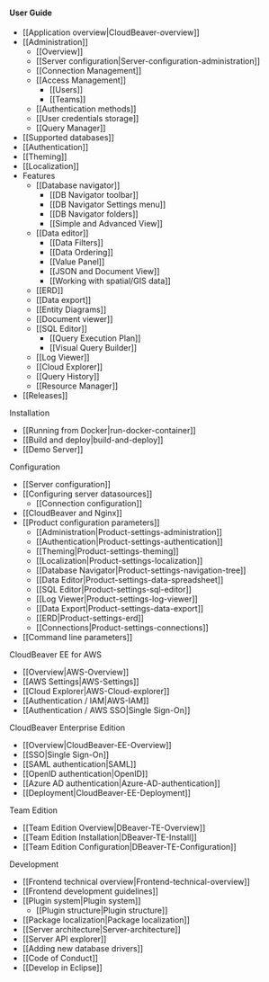 #### User Guide  

- [[Application overview|CloudBeaver-overview]]
- [[Administration]]
   - [[Overview]]
   - [[Server configuration|Server-configuration-administration]]
   - [[Connection Management]]
   - [[Access Management]]
     - [[Users]]
     - [[Teams]]
   - [[Authentication methods]]
   - [[User credentials storage]]
   - [[Query Manager]]
- [[Supported databases]]
- [[Authentication]]
- [[Theming]]
- [[Localization]]
- Features
   - [[Database navigator]]
     - [[DB Navigator toolbar]]
     - [[DB Navigator Settings menu]]
     - [[DB Navigator folders]]
     - [[Simple and Advanced View]]
   - [[Data editor]]
     - [[Data Filters]]
     - [[Data Ordering]]
     - [[Value Panel]]
     - [[JSON and Document View]] 
     - [[Working with spatial/GIS data]] <!--CMD:SKIP-->
   - [[ERD]] <!--CMD:SKIP-->
   - [[Data export]]
   - [[Entity Diagrams]] 
   - [[Document viewer]]
   - [[SQL Editor]]
     - [[Query Execution Plan]]
     - [[Visual Query Builder]] 
   - [[Log Viewer]]
   - [[Cloud Explorer]]  <!--CMD:SKIP-->
   - [[Query History]]
   - [[Resource Manager]]
- [[Releases]] <!-- CMD:SKIP -->

Installation  

- [[Running from Docker|run-docker-container]]
- [[Build and deploy|build-and-deploy]]
- [[Demo Server]]

Configuration   

- [[Server configuration]]
- [[Configuring server datasources]]
   - [[Connection configuration]] 
- [[CloudBeaver and Nginx]]
- [[Product configuration parameters]]
   - [[Administration|Product-settings-administration]]
   - [[Authentication|Product-settings-authentication]]
   - [[Theming|Product-settings-theming]]
   - [[Localization|Product-settings-localization]]
   - [[Database Navigator|Product-settings-navigation-tree]]
   - [[Data Editor|Product-settings-data-spreadsheet]]
   - [[SQL Editor|Product-settings-sql-editor]]
   - [[Log Viewer|Product-settings-log-viewer]]
   - [[Data Export|Product-settings-data-export]]
   - [[ERD|Product-settings-erd]]
   - [[Connections|Product-settings-connections]]
- [[Command line parameters]]

CloudBeaver EE for AWS
- [[Overview|AWS-Overview]]
- [[AWS Settings|AWS-Settings]]
- [[Cloud Explorer|AWS-Cloud-explorer]]
- [[Authentication / IAM|AWS-IAM]]
- [[Authentication / AWS SSO|Single Sign-On]]

CloudBeaver Enterprise Edition
- [[Overview|CloudBeaver-EE-Overview]]
- [[SSO|Single Sign-On]]
- [[SAML authentication|SAML]]
- [[OpenID authentication|OpenID]]
- [[Azure AD authentication|Azure-AD-authentication]]
- [[Deployment|CloudBeaver-EE-Deployment]]

Team Edition

- [[Team Edition Overview|DBeaver-TE-Overview]]
- [[Team Edition Installation|DBeaver-TE-Install]]
- [[Team Edition Configuration|DBeaver-TE-Configuration]]

Development <!--CMD:SKIP-->

- [[Frontend technical overview|Frontend-technical-overview]] <!--CMD:SKIP-->
- [[Frontend development guidelines]] <!--CMD:SKIP-->
- [[Plugin system|Plugin system]] <!--CMD:SKIP-->
  - [[Plugin structure|Plugin structure]] <!--CMD:SKIP-->
- [[Package localization|Package localization]] <!--CMD:SKIP-->
- [[Server architecture|Server-architecture]] <!--CMD:SKIP-->
- [[Server API explorer]] <!--CMD:SKIP-->
- [[Adding new database drivers]] <!--CMD:SKIP-->
- [[Code of Conduct]] <!--CMD:SKIP-->
- [[Develop in Eclipse]] <!--CMD:SKIP-->
